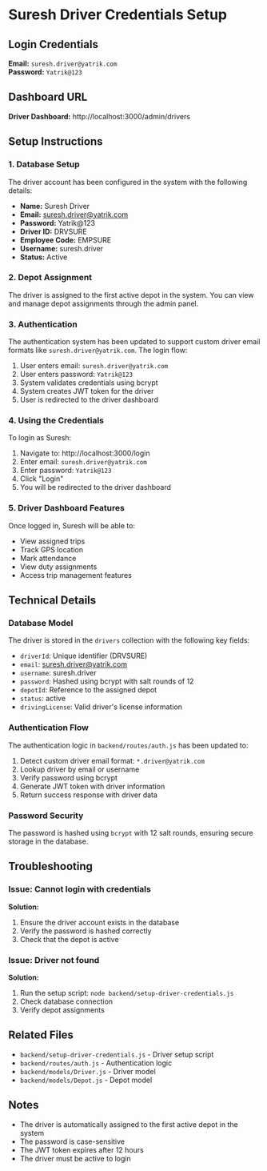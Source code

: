 # Suresh Driver Credentials Setup

## Login Credentials

**Email:** `suresh.driver@yatrik.com`  
**Password:** `Yatrik@123`

## Dashboard URL

**Driver Dashboard:** http://localhost:3000/admin/drivers

## Setup Instructions

### 1. Database Setup

The driver account has been configured in the system with the following details:

- **Name:** Suresh Driver
- **Email:** suresh.driver@yatrik.com
- **Password:** Yatrik@123
- **Driver ID:** DRVSURE
- **Employee Code:** EMPSURE
- **Username:** suresh.driver
- **Status:** Active

### 2. Depot Assignment

The driver is assigned to the first active depot in the system. You can view and manage depot assignments through the admin panel.

### 3. Authentication

The authentication system has been updated to support custom driver email formats like `suresh.driver@yatrik.com`. The login flow:

1. User enters email: `suresh.driver@yatrik.com`
2. User enters password: `Yatrik@123`
3. System validates credentials using bcrypt
4. System creates JWT token for the driver
5. User is redirected to the driver dashboard

### 4. Using the Credentials

To login as Suresh:

1. Navigate to: http://localhost:3000/login
2. Enter email: `suresh.driver@yatrik.com`
3. Enter password: `Yatrik@123`
4. Click "Login"
5. You will be redirected to the driver dashboard

### 5. Driver Dashboard Features

Once logged in, Suresh will be able to:
- View assigned trips
- Track GPS location
- Mark attendance
- View duty assignments
- Access trip management features

## Technical Details

### Database Model

The driver is stored in the `drivers` collection with the following key fields:

- `driverId`: Unique identifier (DRVSURE)
- `email`: suresh.driver@yatrik.com
- `username`: suresh.driver
- `password`: Hashed using bcrypt with salt rounds of 12
- `depotId`: Reference to the assigned depot
- `status`: active
- `drivingLicense`: Valid driver's license information

### Authentication Flow

The authentication logic in `backend/routes/auth.js` has been updated to:

1. Detect custom driver email format: `*.driver@yatrik.com`
2. Lookup driver by email or username
3. Verify password using bcrypt
4. Generate JWT token with driver information
5. Return success response with driver data

### Password Security

The password is hashed using `bcrypt` with 12 salt rounds, ensuring secure storage in the database.

## Troubleshooting

### Issue: Cannot login with credentials

**Solution:** 
1. Ensure the driver account exists in the database
2. Verify the password is hashed correctly
3. Check that the depot is active

### Issue: Driver not found

**Solution:**
1. Run the setup script: `node backend/setup-driver-credentials.js`
2. Check database connection
3. Verify depot assignments

## Related Files

- `backend/setup-driver-credentials.js` - Driver setup script
- `backend/routes/auth.js` - Authentication logic
- `backend/models/Driver.js` - Driver model
- `backend/models/Depot.js` - Depot model

## Notes

- The driver is automatically assigned to the first active depot in the system
- The password is case-sensitive
- The JWT token expires after 12 hours
- The driver must be active to login

